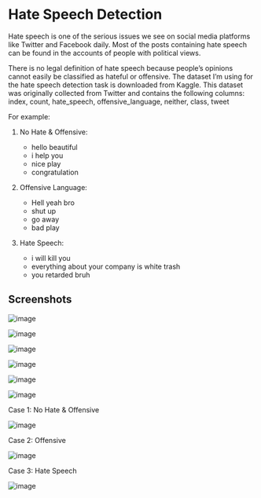 # Hate Speech Detection
Hate speech is one of the serious issues we see on social media platforms like Twitter and Facebook daily. Most of the posts containing hate speech can be found in the accounts of people with political views. 

There is no legal definition of hate speech because people’s opinions cannot easily be classified as hateful or offensive.
The dataset I’m using for the hate speech detection task is downloaded from Kaggle. This dataset was originally collected from Twitter and contains the following columns: index, count, hate_speech,	offensive_language, neither, class, tweet

For example: 
1.	No Hate & Offensive: 
    - hello beautiful
    -	i help you
    -	nice play
    -	congratulation

2.	Offensive Language: 
    -	Hell yeah bro
    - shut up
    -	go away
    -	bad play


3.	Hate Speech: 
    +	i will kill you
    +	everything about your company is white trash
    +	you retarded bruh

## Screenshots
![image](https://user-images.githubusercontent.com/110801658/231505216-0e1b8453-c482-46ec-a54b-2233e4efd938.png)

![image](https://user-images.githubusercontent.com/110801658/231505341-f8eeb4f6-e3d4-4bba-9be0-3428fb828ea8.png)

![image](https://user-images.githubusercontent.com/110801658/231505377-603b8849-d20c-4ac4-b8d9-5207181a1887.png)

![image](https://user-images.githubusercontent.com/110801658/231505408-ed646b0d-4974-4bca-955b-641d86f5b6e3.png)

![image](https://user-images.githubusercontent.com/110801658/231505448-b50281cf-672a-4b8a-a305-19ed7a370b8a.png)

![image](https://user-images.githubusercontent.com/110801658/231505481-5ef610d0-053b-42e9-8724-9764ca74290d.png)

Case 1: No Hate & Offensive

![image](https://user-images.githubusercontent.com/110801658/231505911-ef8ed4be-dca2-4595-968d-c37dac0f3116.png)


Case 2: Offensive

![image](https://user-images.githubusercontent.com/110801658/231506032-83e424f1-8ae3-4135-9e19-4aade90a92af.png)


Case 3: Hate Speech

![image](https://user-images.githubusercontent.com/110801658/231506071-b697da03-bf4f-441f-bf00-620742530310.png)
